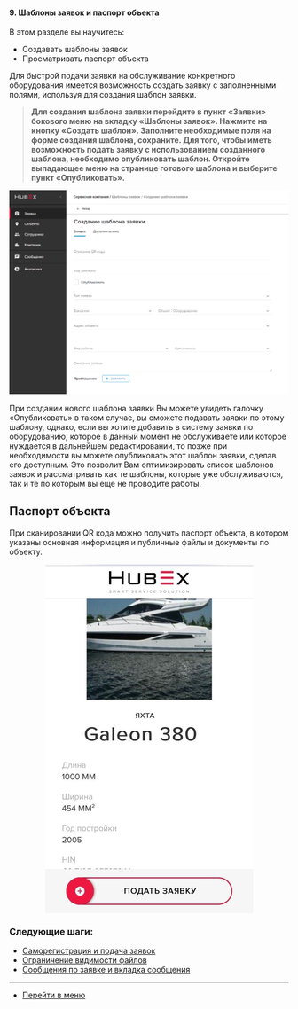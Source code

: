 #### 9. Шаблоны заявок и паспорт объекта
В этом разделе вы научитесь:
- Создавать шаблоны заявок
- Просматривать паспорт объекта

Для быстрой подачи заявки на обслуживание конкретного оборудования имеется возможность создать заявку с заполненными полями, используя для создания шаблон заявки.
>**Для создания шаблона заявки перейдите в пункт «Заявки» бокового меню на вкладку «Шаблоны заявок». Нажмите на кнопку «Создать шаблон». Заполните необходимые поля на форме создания шаблона, сохраните.
Для того, чтобы иметь возможность подать заявку с использованием созданного шаблона, необходимо опубликовать шаблон. Откройте выпадающее меню на странице готового шаблона и выберите пункт «Опубликовать».**

![templt1.png](/attachments/images/ru/CreatingTickTemplates/templt1.png)

При создании нового шаблона заявки Вы можете увидеть галочку «Опубликовать» в таком случае, вы сможете подавать заявки по этому шаблону, однако, если вы хотите добавить в систему заявки по оборудованию, которое в данный момент не обслуживаете или которое нуждается в дальнейшем редактировании, то позже при необходимости вы можете опубликовать этот шаблон заявки, сделав его доступным. Это позволит Вам оптимизировать список шаблонов заявок и рассматривать как те шаблоны, которые уже обслуживаются, так и те по которым вы еще не проводите работы.
## Паспорт объекта
При сканировании QR кода можно получить паспорт объекта, в котором указаны основная информация и публичные файлы и документы по объекту.

<div>
  <img  style="margin: 0 auto; display: block; max-width: 100%;" src="/attachments/images/ru/CreatingTickTemplates/templt2.jpg" />
</div>



### Следующие шаги:
- [Саморегистрация и подача заявок](./SelfRegister.md)
- [Ограничение видимости файлов](./ViewRestriction.md)
- [Сообщения по заявке и вкладка сообщения](./Messages.md)


___
- [Перейти в меню](http://wiki.hubex.ru)
